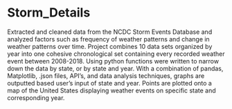 # Storm_Details
Extracted and cleaned data from the NCDC Storm Events Database and analyzed factors such as frequency of weather patterns and change in weather patterns over time. Project combines 10 data sets organized by year into one cohesive chronological set containing every recorded weather event between 2008-2018. Using python functions were written to narrow down the data by state, or by state and year. With a combination of pandas, Matplotlib, .json files, API’s, and data analysis techniques, graphs are outputted based user’s input of state and year. Points are plotted onto a map of the United States displaying weather events on specific state and corresponding year. 

